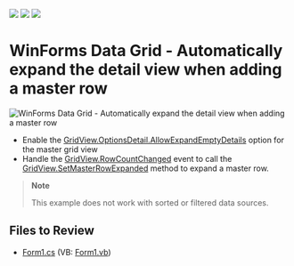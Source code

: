 <!-- default badges list -->
![](https://img.shields.io/endpoint?url=https://codecentral.devexpress.com/api/v1/VersionRange/128625636/13.1.4%2B)
[![](https://img.shields.io/badge/Open_in_DevExpress_Support_Center-FF7200?style=flat-square&logo=DevExpress&logoColor=white)](https://supportcenter.devexpress.com/ticket/details/E1436)
[![](https://img.shields.io/badge/📖_How_to_use_DevExpress_Examples-e9f6fc?style=flat-square)](https://docs.devexpress.com/GeneralInformation/403183)
<!-- default badges end -->

# WinForms Data Grid - Automatically expand the detail view when adding a master row

![WinForms Data Grid - Automatically expand the detail view when adding a master row](https://raw.githubusercontent.com/DevExpress-Examples/how-to-automatically-expand-the-detail-view-when-new-master-row-is-added-e1436/13.1.4%2B/media/winforms-grid-master-detail-aad-row.gif)

* Enable the [GridView.OptionsDetail.AllowExpandEmptyDetails](https://docs.devexpress.com/WindowsForms/DevExpress.XtraGrid.Views.Grid.GridOptionsDetail.AllowExpandEmptyDetails) option for the master grid view
* Handle the [GridView.RowCountChanged](https://docs.devexpress.com/WindowsForms/DevExpress.XtraGrid.Views.Base.BaseView.RowCountChanged) event to call the [GridView.SetMasterRowExpanded](https://docs.devexpress.com/WindowsForms/DevExpress.XtraGrid.Views.Grid.GridView.SetMasterRowExpanded.overloads) method to expand a master row.

> **Note**
>
> This example does not work with sorted or filtered data sources.


## Files to Review

* [Form1.cs](./CS/Q205071/Form1.cs) (VB: [Form1.vb](./VB/Q205071/Form1.vb))
